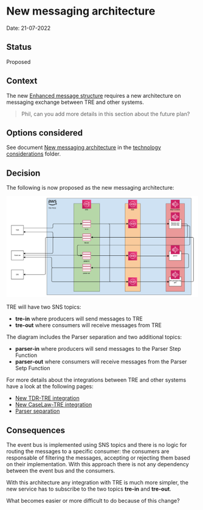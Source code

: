 # New messaging architecture

Date: 21-07-2022

## Status

Proposed

## Context

The new [Enhanced message structure](./001-Enhanced-message-structure.md) requires a new architecture on messaging exchange between TRE and other systems.

> Phil, can you add more details in this section about the future plan?

## Options considered

See document [New messaging architecture](../technology-considerations/messaging-architecture/README.md) in the [technology considerations](../technology-considerations/) folder.

## Decision

The following is now proposed as the new messaging architecture:

![pic1](../technology-considerations/messaging-architecture/diagrams/tre-exchange-messages-option3.png)

TRE will have two SNS topics:

- **tre-in** where producers will send messages to TRE
- **tre-out** where consumers will receive messages from TRE

The diagram includes the Parser separation and two additional topics:

- **parser-in** where producers will send messages to the Parser Step Function
- **parser-out** where consumers will receive messages from the Parser Setp Function

For more details about the integrations between TRE and other systems have a look at the following pages:

- [New TDR-TRE integration](./003-New-TDR-TRE-integration.md)
- [New CaseLaw-TRE integration](./004-New-CaseLaw-TRE-integration.md)
- [Parser separation](./005-Parser-separation.md)

## Consequences

The event bus is implemented using SNS topics and there is no logic for routing the messages to a specific consumer: the consumers are responsable of filtering the messages, accepting or rejecting them based on their implementation. With this approach there is not any dependency between the event bus and the consumers.

With this architecture any integration with TRE is much more simpler, the new service has to subscribe to the two topics **tre-in** and **tre-out**. 

What becomes easier or more difficult to do because of this change?